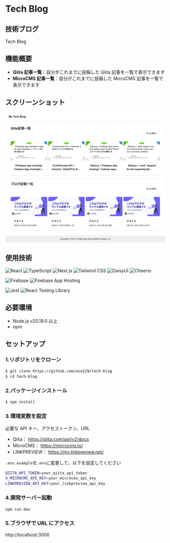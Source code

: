 # Tech Blog

## 技術ブログ

Tech Blog

## 機能概要

- **Qiita 記事一覧**：自分がこれまでに投稿した Qiita 記事を一覧で表示できます
- **MicroCMS 記事一覧**：自分がこれまでに投稿した MicroCMS 記事を一覧で表示できます

## スクリーンショット

![メイン画面](./tech-blog--tech-blog-1eb1a.asia-east1.hosted.app_.png)

## 使用技術

![React](https://img.shields.io/badge/React-19.0.0-61DAFB?logo=react&logoColor=white)
![TypeScript](https://img.shields.io/badge/TypeScript-~5.8.3-3178C6?logo=typescript&logoColor=white)
![Next.js](https://img.shields.io/badge/Next.js-15.3.5-06B6D4?logo=nextdotjs&logoColor=white)
![Tailwind CSS](https://img.shields.io/badge/Tailwind_CSS-4.0.0-06B6D4?logo=tailwindcss&logoColor=white)
![DaisyUI](https://img.shields.io/badge/DaisyUI-5.0.46-06B6D4?logo=daisyui&logoColor=white)
![Cheerio](https://img.shields.io/badge/Cheerio-1.1.1-06B6D4?logo=cheerio&logoColor=white)

![Firebase](https://img.shields.io/badge/Firebase-11.7.3-FFCA28?logo=firebase&logoColor=white)
![Firebase App Hosting](https://img.shields.io/badge/FirebaseAppHosting-11.7.3-FFCA28?logo=firebase&logoColor=white)

![Jest](https://img.shields.io/badge/Jest-C21325?logo=jest&logoColor=white)
![React Testing Library](https://img.shields.io/badge/ReactTestingLibrary-E33332?logo=testinglibrary&logoColor=white)

## 必要環境

- Node.js v20.19.0 以上
- npm

## セットアップ

### 1.リポジトリをクローン

```bash
$ git clone https://github.com/asa129/tech-blog
$ cd tech-blog
```


### 2.パッケージインストール

```bash
$ npm install
```


### 3.環境変数を設定

必要な API キー、アクセストークン、URL

- Qiita：
https://qiita.com/api/v2/docs
- MicroCMS：
https://microcms.io/
- LINKPREVIEW：
https://my.linkpreview.net/

`.env.example`を`.env`に変更して、以下を設定してください

```bash
QIITA_API_TOKEN=your_qiita_api_token
X_MICROCMS_API_KEY=your_microcms_api_key
LINKPREVIEW_API_KEY=your_linkpreview_api_key
```

### 4.開発サーバー起動

```bash
npm run dev
```

### 5.ブラウザで URL にアクセス
http://localhost:3000

